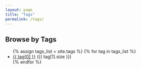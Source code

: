 ```yaml
---
layout: page
title: "Tags"
permalink: /tags/
---
```


<h2>Browse by Tags</h2>
<ul>
  {% assign tags_list = site.tags %}
  {% for tag in tags_list %}
    <li><a href="/tags/{{ tag[0] | slugify }}/">{{ tag[0] }}</a> ({{ tag[1].size }})</li>
  {% endfor %}
</ul>
